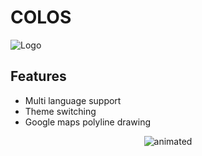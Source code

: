 # COLOS
![Logo](https://github.com/GaLenN3228/portfolio_preview/blob/main/assets/colos_logo.png?raw=true)

## Features

- Multi language support
- Theme switching
- Google maps polyline drawing

<p align="center">
  <img src="https://github.com/GaLenN3228/portfolio_preview/blob/main/assets/theme_and_language.gif" alt="animated" />
</p>

